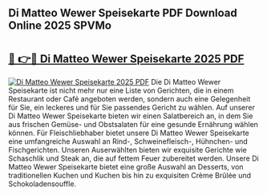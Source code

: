 ## Di Matteo Wewer Speisekarte PDF Download Online 2025 SPVMo

# <h2><a href="http://gcc58r.nevu.top/?p=Di+Matteo+Wewer+Speisekarte">🔗 👉🔴 Di Matteo Wewer Speisekarte 2025 PDF</a></h2>

[![Di Matteo Wewer Speisekarte 2025 PDF](https://i.imgur.com/dBaPXMq.png)](http://gcc58r.nevu.top/?p=Di+Matteo+Wewer+Speisekarte)
Die Di Matteo Wewer Speisekarte ist nicht mehr nur eine Liste von Gerichten, die in einem Restaurant oder Café angeboten werden, sondern auch eine Gelegenheit für Sie, ein leckeres und für Sie passendes Gericht zu wählen. Auf unserer Di Matteo Wewer Speisekarte bieten wir einen Salatbereich an, in dem Sie aus frischen Gemüse- und Obstsalaten für eine gesunde Ernährung wählen können. Für Fleischliebhaber bietet unsere Di Matteo Wewer Speisekarte eine umfangreiche Auswahl an Rind-, Schweinefleisch-, Hühnchen- und Fischgerichten. Unseren Auserwählten bieten wir exquisite Gerichte wie Schaschlik und Steak an, die auf fettem Feuer zubereitet werden. Unsere Di Matteo Wewer Speisekarte bietet eine große Auswahl an Desserts, von traditionellen Kuchen und Kuchen bis hin zu exquisiten Crème Brûlée und Schokoladensouffle.
